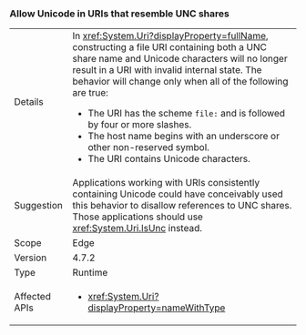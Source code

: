 ### Allow Unicode in URIs that resemble UNC shares


|   |   |
|---|---|
|Details|In <xref:System.Uri?displayProperty=fullName>, constructing a file URI containing both a UNC share name and Unicode characters will no longer result in a URI with invalid internal state. The behavior will change only when all of the following are true:<ul><li>The URI has the scheme <code>file:</code> and is followed by four or more slashes.</li><li>The host name begins with an underscore or other non-reserved symbol.</li><li>The URI contains Unicode characters.</li></ul>|
|Suggestion|Applications working with URIs consistently containing Unicode could have conceivably used this behavior to disallow references to UNC shares. Those applications should use <xref:System.Uri.IsUnc> instead.|
|Scope|Edge|
|Version|4.7.2|
|Type|Runtime|
|Affected APIs|<ul><li><xref:System.Uri?displayProperty=nameWithType></li></ul>|

